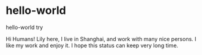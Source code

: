 # hello-world
hello-world try

Hi Humans!
Lily here, I live in Shanghai, and work with many nice persons. I like my work and enjoy it. I hope this status can keep very long time.
